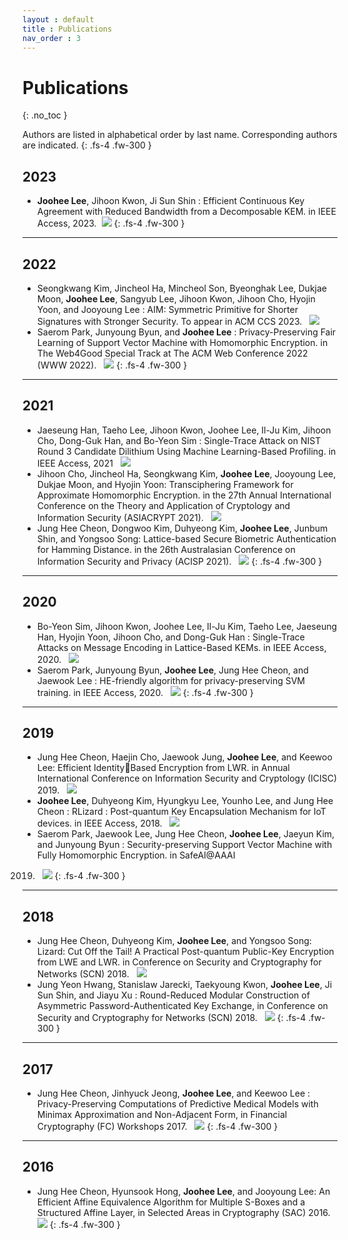 ```yaml
---
layout : default
title : Publications
nav_order : 3
---
```


# Publications
{: .no_toc }

Authors are listed in alphabetical order by last name. Corresponding authors are indicated.
{: .fs-4 .fw-300 }

## 2023  
- **Joohee Lee**, Jihoon Kwon, Ji Sun Shin : Efficient Continuous Key Agreement with Reduced
Bandwidth from a Decomposable KEM. in IEEE Access, 2023.  &nbsp;<img src="https://img.shields.io/badge/IEEE Access-512BD4?style=flat-square&logo=IEEE Access&logoColor=purple"/>
{: .fs-4 .fw-300 }

---
## 2022  
- Seongkwang Kim, Jincheol Ha, Mincheol Son, Byeonghak Lee, Dukjae Moon, **Joohee Lee**,
Sangyub Lee, Jihoon Kwon, Jihoon Cho, Hyojin Yoon, and Jooyoung Lee : AIM: Symmetric Primitive for Shorter Signatures with Stronger Security. To appear in ACM CCS 2023.  &nbsp; <img src="https://img.shields.io/badge/ACM CCS-512BD4?style=flat-square&logo=ACM CCS&logoColor=purple"/><br>
- Saerom Park, Junyoung Byun, and **Joohee Lee** : Privacy-Preserving Fair Learning of Support
Vector Machine with Homomorphic Encryption. in The Web4Good Special Track at The ACM
Web Conference 2022 (WWW 2022). &nbsp;  <img src="https://img.shields.io/badge/WWW-512BD4?style=flat-square&logo=WWW&logoColor=purple"/>
{: .fs-4 .fw-300 }

---
## 2021  
- Jaeseung Han, Taeho Lee, Jihoon Kwon, Joohee Lee, Il-Ju Kim, Jihoon Cho, Dong-Guk Han,
and Bo-Yeon Sim : Single-Trace Attack on NIST Round 3 Candidate Dilithium Using Machine
Learning-Based Profiling. in IEEE Access, 2021  &nbsp; <img src="https://img.shields.io/badge/IEEE Access-512BD4?style=flat-square&logo=IEEE Access&logoColor=purple"/><br>
- Jihoon Cho, Jincheol Ha, Seongkwang Kim, **Joohee Lee**, Jooyoung Lee, Dukjae Moon, and
Hyojin Yoon: Transciphering Framework for Approximate Homomorphic Encryption. in the 27th
Annual International Conference on the Theory and Application of Cryptology and Information
Security (ASIACRYPT 2021).  &nbsp; <img src="https://img.shields.io/badge/ASIACRYPT-512BD4?style=flat-square&logo=ASIACRYPT&logoColor=purple"/><br>
- Jung Hee Cheon, Dongwoo Kim, Duhyeong Kim, **Joohee Lee**, Junbum Shin, and Yongsoo
Song: Lattice-based Secure Biometric Authentication for Hamming Distance. in the 26th Australasian Conference on Information Security and Privacy (ACISP 2021).  &nbsp; <img src="https://img.shields.io/badge/ACISP-512BD4?style=flat-square&logo=ACISP&logoColor=purple"/>
{: .fs-4 .fw-300 }

---
## 2020  
- Bo-Yeon Sim, Jihoon Kwon, Joohee Lee, Il-Ju Kim, Taeho Lee, Jaeseung Han, Hyojin Yoon,
Jihoon Cho, and Dong-Guk Han : Single-Trace Attacks on Message Encoding in Lattice-Based
KEMs. in IEEE Access, 2020.  &nbsp; <img src="https://img.shields.io/badge/IEEE Access-512BD4?style=flat-square&logo=IEEE Access&logoColor=purple"/><br>
- Saerom Park, Junyoung Byun, **Joohee Lee**, Jung Hee Cheon, and Jaewook Lee : HE-friendly
algorithm for privacy-preserving SVM training. in IEEE Access, 2020. &nbsp;  <img src="https://img.shields.io/badge/IEEE Access-512BD4?style=flat-square&logo=IEEE Access&logoColor=purple"/>
{: .fs-4 .fw-300 }

---
## 2019  
- Jung Hee Cheon, Haejin Cho, Jaewook Jung, **Joohee Lee**, and Keewoo Lee: Efficient IdentityBased Encryption from LWR. in Annual International Conference on Information Security and
Cryptology (ICISC) 2019.  &nbsp; <img src="https://img.shields.io/badge/ICISC-512BD4?style=flat-square&logo=ICISC&logoColor=purple"/><br>
- **Joohee Lee**, Duhyeong Kim, Hyungkyu Lee, Younho Lee, and Jung Hee Cheon : RLizard : 
Post-quantum Key Encapsulation Mechanism for IoT devices. in IEEE Access, 2018.  &nbsp; <img src="https://img.shields.io/badge/IEEE Access-512BD4?style=flat-square&logo=IEEE Access&logoColor=purple"/><br>
- Saerom Park, Jaewook Lee, Jung Hee Cheon, **Joohee Lee**, Jaeyun Kim, and Junyoung Byun : 
Security-preserving Support Vector Machine with Fully Homomorphic Encryption. in SafeAI@AAAI
2019.  &nbsp; <img src="https://img.shields.io/badge/AAAI-512BD4?style=flat-square&logo=AAAI&logoColor=purple"/>
{: .fs-4 .fw-300 }

---
## 2018  
- Jung Hee Cheon, Duhyeong Kim, **Joohee Lee**, and Yongsoo Song: Lizard: Cut Off the Tail! A
Practical Post-quantum Public-Key Encryption from LWE and LWR. in Conference on Security
and Cryptography for Networks (SCN) 2018.  &nbsp; <img src="https://img.shields.io/badge/SCN-512BD4?style=flat-square&logo=SCN&logoColor=purple"/><br>
- Jung Yeon Hwang, Stanislaw Jarecki, Taekyoung Kwon, **Joohee Lee**, Ji Sun Shin, and Jiayu Xu : 
Round-Reduced Modular Construction of Asymmetric Password-Authenticated Key Exchange, in
Conference on Security and Cryptography for Networks (SCN) 2018.  &nbsp; <img src="https://img.shields.io/badge/SCN-512BD4?style=flat-square&logo=SCN&logoColor=purple"/>
{: .fs-4 .fw-300 }

---
## 2017  
- Jung Hee Cheon, Jinhyuck Jeong, **Joohee Lee**, and Keewoo Lee : Privacy-Preserving Computations of Predictive Medical Models with Minimax Approximation and Non-Adjacent Form, in
Financial Cryptography (FC) Workshops 2017.  &nbsp; <img src="https://img.shields.io/badge/FC-512BD4?style=flat-square&logo=FC&logoColor=purple"/>
{: .fs-4 .fw-300 }

---
## 2016  
- Jung Hee Cheon, Hyunsook Hong, **Joohee Lee**, and Jooyoung Lee: An Efficient Affine Equivalence Algorithm for Multiple S-Boxes and a Structured Affine Layer, in Selected Areas in Cryptography (SAC) 2016.  &nbsp;<img src="https://img.shields.io/badge/SAC-512BD4?style=flat-square&logo=SAC&logoColor=purple"/>
{: .fs-4 .fw-300 }
<br>

